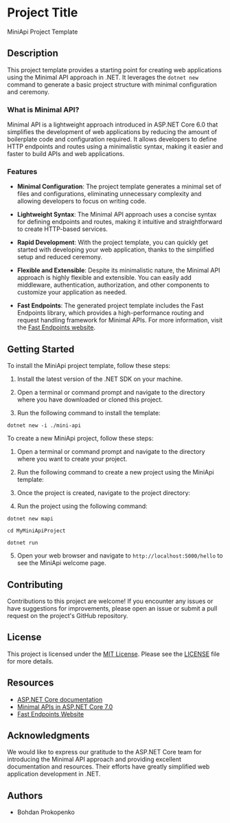 ﻿# Project Title

MiniApi Project Template

## Description

This project template provides a starting point for creating web applications using the Minimal API approach in .NET. It leverages the `dotnet new` command to generate a basic project structure with minimal configuration and ceremony.

### What is Minimal API?

Minimal API is a lightweight approach introduced in ASP.NET Core 6.0 that simplifies the development of web applications by reducing the amount of boilerplate code and configuration required. It allows developers to define HTTP endpoints and routes using a minimalistic syntax, making it easier and faster to build APIs and web applications.

### Features

- **Minimal Configuration**: The project template generates a minimal set of files and configurations, eliminating unnecessary complexity and allowing developers to focus on writing code.

- **Lightweight Syntax**: The Minimal API approach uses a concise syntax for defining endpoints and routes, making it intuitive and straightforward to create HTTP-based services.

- **Rapid Development**: With the project template, you can quickly get started with developing your web application, thanks to the simplified setup and reduced ceremony.

- **Flexible and Extensible**: Despite its minimalistic nature, the Minimal API approach is highly flexible and extensible. You can easily add middleware, authentication, authorization, and other components to customize your application as needed.

- **Fast Endpoints**: The generated project template includes the Fast Endpoints library, which provides a high-performance routing and request handling framework for Minimal APIs. For more information, visit the [Fast Endpoints website](https://fast-endpoints.com/docs/get-started).

## Getting Started

To install the MiniApi project template, follow these steps:

1. Install the latest version of the .NET SDK on your machine.

2. Open a terminal or command prompt and navigate to the directory where you have downloaded or cloned this project.

3. Run the following command to install the template:
```shell
dotnet new -i ./mini-api
```



To create a new MiniApi project, follow these steps:

1. Open a terminal or command prompt and navigate to the directory where you want to create your project.

2. Run the following command to create a new project using the MiniApi template:

3. Once the project is created, navigate to the project directory:

4. Run the project using the following command:
```shell
dotnet new mapi
```
```shell
cd MyMiniApiProject
```
```shell
dotnet run
```

5. Open your web browser and navigate to `http://localhost:5000/hello` to see the MiniApi welcome page.

## Contributing

Contributions to this project are welcome! If you encounter any issues or have suggestions for improvements, please open an issue or submit a pull request on the project's GitHub repository.

## License

This project is licensed under the [MIT License](LICENSE.txt). Please see the [LICENSE](LICENSE.txt) file for more details.

## Resources

- [ASP.NET Core documentation](https://docs.microsoft.com/aspnet/core)
- [Minimal APIs in ASP.NET Core 7.0](https://learn.microsoft.com/en-us/aspnet/core/fundamentals/minimal-apis/overview?view=aspnetcore-7.0)
- [Fast Endpoints Website](https://fast-endpoints.com/docs/get-started#create-project-install-package)

## Acknowledgments

We would like to express our gratitude to the ASP.NET Core team for introducing the Minimal API approach and providing excellent documentation and resources. Their efforts have greatly simplified web application development in .NET.

## Authors

- Bohdan Prokopenko
